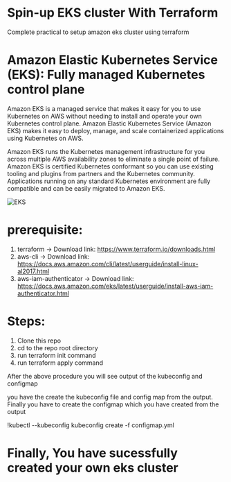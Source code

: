 # Spin-up EKS cluster With Terraform
Complete practical to setup amazon eks cluster using terraform

# Amazon Elastic Kubernetes Service (EKS): Fully managed Kubernetes control plane
Amazon EKS is a managed service that makes it easy for you to use Kubernetes on AWS without needing to install and operate your own Kubernetes control plane. Amazon Elastic Kubernetes Service (Amazon EKS) makes it easy to deploy, manage, and scale containerized applications using Kubernetes on AWS.

Amazon EKS runs the Kubernetes management infrastructure for you across multiple AWS availability zones to eliminate a single point of failure. Amazon EKS is certified Kubernetes conformant so you can use existing tooling and plugins from partners and the Kubernetes community. Applications running on any standard Kubernetes environment are fully compatible and can be easily migrated to Amazon EKS.

![EKS](https://d1.awsstatic.com/diagrams/product-page-diagrams/product-page-diagram-AmazonEKS-v2.dd41321fd3aa0915b93396c13e739351d2160ba8.png)

# prerequisite:
1. terraform -> Download link: https://www.terraform.io/downloads.html
2. aws-cli -> Download link: https://docs.aws.amazon.com/cli/latest/userguide/install-linux-al2017.html
3. aws-iam-authenticator -> Download link: https://docs.aws.amazon.com/eks/latest/userguide/install-aws-iam-authenticator.html

# Steps:
1. Clone this repo
2. cd to the repo root directory
3. run terraform init command
4. run terraform apply command

After the above procedure you will see output of the kubeconfig and configmap

you have the create the kubeconfig file and config map from the output. Finally you have to create the configmap which you have created from the output

!kubectl --kubeconfig kubeconfig create -f configmap.yml

# Finally, You have sucessfully created your own eks cluster
